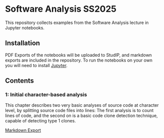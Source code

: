 # Software Analysis SS2025

This repository collects examples from the Software Analysis lecture in
Jupyter notebooks. 

## Installation

PDF Exports of the notebooks will be uploaded to StudIP, and markdown
exports are included in the repository. To run the notebooks on your own you
will need to install [Jupyter](https://jupyter.org/install).

## Contents

### 1: Initial character-based analysis

This chapter describes two very basic analyses of source code at character
level, by splitting source code files into lines: The first analysis is to
count lines of code, and the second on is a basic code clone detection
technique, capable of detecting type 1 clones.

[Markdown Export](rendered/1%20Analysis%20Basics.md)


